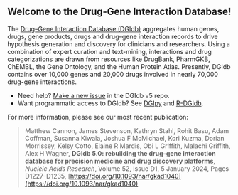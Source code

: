 ## Welcome to the Drug-Gene Interaction Database!

The [Drug–Gene Interaction Database (DGIdb)](https://dgidb.org) aggregates human genes, drugs, gene products, drugs and drug–gene interaction records to drive hypothesis generation and discovery for clinicians and researchers. Using a combination of expert curation and text-mining, interactions and drug categorizations are drawn from resources like DrugBank, PharmGKB, ChEMBL, the Gene Ontology, and the Human Protein Atlas. Presently, DGIdb contains over 10,000 genes and 20,000 drugs involved in nearly 70,000 drug-gene interactions.

* Need help? [Make a new issue](https://github.com/dgidb/dgidb-v5/issues/new?template=Blank+issue) in the DGIdb v5 repo.
* Want programmatic access to DGIdb? See [DGIpy](https://github.com/GenomicMedLab/dgipy/) and [R-DGIdb](https://github.com/GenomicMedLab/r-dgidb).

For more information, please see our most recent publication:

> Matthew Cannon, James Stevenson, Kathryn Stahl, Rohit Basu, Adam Coffman, Susanna Kiwala, Joshua F McMichael, Kori Kuzma, Dorian Morrissey, Kelsy Cotto, Elaine R Mardis, Obi L Griffith, Malachi Griffith, Alex H Wagner, **DGIdb 5.0: rebuilding the drug–gene interaction database for precision medicine and drug discovery platforms**, *Nucleic Acids Research*, Volume 52, Issue D1, 5 January 2024, Pages D1227–D1235, [https://doi.org/10.1093/nar/gkad1040](https://doi.org/10.1093/nar/gkad1040)

